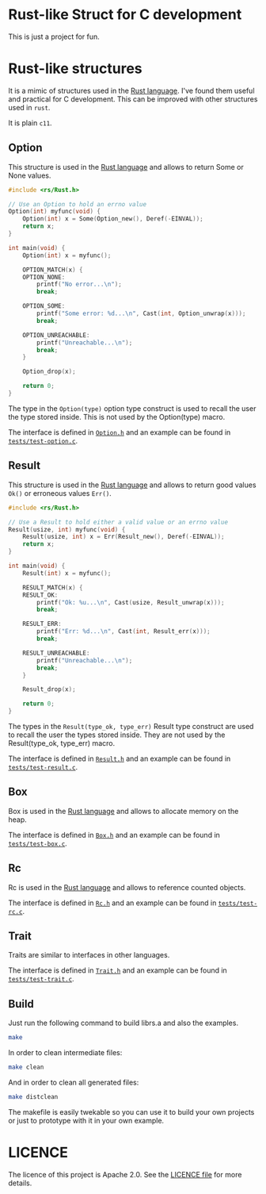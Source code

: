 Rust-like Struct for C development
==================================

This is just a project for fun.

# Rust-like structures

It is a mimic of structures used in the [Rust language](https://www.rust-lang.org).
I've found them useful and practical for C development. This can be improved with 
other structures used in `rust`.

It is plain `c11`.

## Option

This structure is used in the [Rust language](https://www.rust-lang.org) and allows to return Some or None values.

```c
#include <rs/Rust.h>

// Use an Option to hold an errno value
Option(int) myfunc(void) {
	Option(int) x = Some(Option_new(), Deref(-EINVAL));
	return x;
}

int main(void) {
	Option(int) x = myfunc();

	OPTION_MATCH(x) {
	OPTION_NONE:
		printf("No error...\n");
		break;

	OPTION_SOME:
		printf("Some error: %d...\n", Cast(int, Option_unwrap(x)));
		break;

	OPTION_UNREACHABLE:
		printf("Unreachable...\n");
		break;
	}

	Option_drop(x);

	return 0;
}
```

The type in the `Option(type)` option type construct is used to recall the user the type stored inside. This is not used by the Option(type) macro.

The interface is defined in [`Option.h`](include/rs/Option.h) and an example can be found in [`tests/test-option.c`](tests/test-option.c).

## Result

This structure is used in the [Rust language](https://www.rust-lang.org) and allows to return good values `Ok()` or erroneous values `Err()`.

```c
#include <rs/Rust.h>

// Use a Result to hold either a valid value or an errno value
Result(usize, int) myfunc(void) {
	Result(usize, int) x = Err(Result_new(), Deref(-EINVAL));
	return x;
}

int main(void) {
	Result(int) x = myfunc();

	RESULT_MATCH(x) {
	RESULT_OK:
		printf("Ok: %u...\n", Cast(usize, Result_unwrap(x)));
		break;

	RESULT_ERR:
		printf("Err: %d...\n", Cast(int, Result_err(x)));
		break;

	RESULT_UNREACHABLE:
		printf("Unreachable...\n");
		break;
	}

	Result_drop(x);

	return 0;
}
```

The types in the `Result(type_ok, type_err)` Result type construct are used to recall the user the types stored inside. They are not used by the Result(type_ok, type_err) macro.

The interface is defined in [`Result.h`](include/rs/Result.h) and an example can be found in [`tests/test-result.c`](tests/test-result.c).


## Box

Box is used in the [Rust language](https://www.rust-lang.org) and allows to allocate memory on the heap.

The interface is defined in [`Box.h`](include/rs/Box.h) and an example can be found in [`tests/test-box.c`](tests/test-box.c).

## Rc

Rc is used in the [Rust language](https://www.rust-lang.org) and allows to reference counted objects.

The interface is defined in [`Rc.h`](include/rs/Rc.h) and an example can be found in [`tests/test-rc.c`](tests/test-rc.c).

## Trait

Traits are similar to interfaces in other languages.

The interface is defined in [`Trait.h`](include/rs/Trait.h) and an example can be found in [`tests/test-trait.c`](tests/test-trait.c).


## Build

Just run the following command to build librs.a and also the examples.

```sh
make
```

In order to clean intermediate files:

```sh
make clean
```

And in order to clean all generated files:

```sh
make distclean
```

The makefile is easily twekable so you can use it to build your own projects or just
to prototype with it in your own example.

# LICENCE

The licence of this project is Apache 2.0. See the [LICENCE file](LICENCE) for more details.